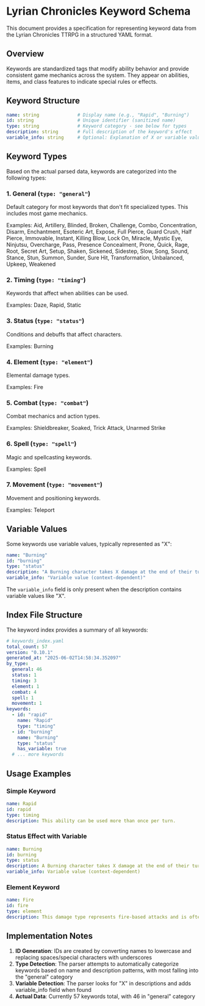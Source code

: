 # Lyrian Chronicles Keyword Schema

This document provides a specification for representing keyword data from the Lyrian Chronicles TTRPG in a structured YAML format.

## Overview

Keywords are standardized tags that modify ability behavior and provide consistent game mechanics across the system. They appear on abilities, items, and class features to indicate special rules or effects.

## Keyword Structure

```yaml
name: string              # Display name (e.g., "Rapid", "Burning")
id: string                # Unique identifier (sanitized name)
type: string              # Keyword category - see below for types
description: string       # Full description of the keyword's effect
variable_info: string     # Optional: Explanation of X or variable values (only if description contains "X")
```

## Keyword Types

Based on the actual parsed data, keywords are categorized into the following types:

### 1. General (`type: "general"`)
Default category for most keywords that don't fit specialized types. This includes most game mechanics.

Examples: Aid, Artillery, Blinded, Broken, Challenge, Combo, Concentration, Disarm, Enchantment, Esoteric Art, Expose, Full Pierce, Guard Crush, Half Pierce, Immovable, Instant, Killing Blow, Lock On, Miracle, Mystic Eye, Ninjutsu, Overcharge, Pass, Presence Concealment, Prone, Quick, Rage, Root, Secret Art, Setup, Shaken, Sickened, Sidestep, Slow, Song, Sound, Stance, Stun, Summon, Sunder, Sure Hit, Transformation, Unbalanced, Upkeep, Weakened

### 2. Timing (`type: "timing"`)
Keywords that affect when abilities can be used.

Examples: Daze, Rapid, Static

### 3. Status (`type: "status"`)
Conditions and debuffs that affect characters.

Examples: Burning

### 4. Element (`type: "element"`)
Elemental damage types.

Examples: Fire

### 5. Combat (`type: "combat"`)
Combat mechanics and action types.

Examples: Shieldbreaker, Soaked, Trick Attack, Unarmed Strike

### 6. Spell (`type: "spell"`)
Magic and spellcasting keywords.

Examples: Spell

### 7. Movement (`type: "movement"`)
Movement and positioning keywords.

Examples: Teleport

## Variable Values

Some keywords use variable values, typically represented as "X":

```yaml
name: "Burning"
id: "burning"
type: "status"
description: "A Burning character takes X damage at the end of their turn. They may spend 1 AP to remove this effect."
variable_info: "Variable value (context-dependent)"
```

The `variable_info` field is only present when the description contains variable values like "X".

## Index File Structure

The keyword index provides a summary of all keywords:

```yaml
# keywords_index.yaml
total_count: 57
version: "0.10.1"
generated_at: "2025-06-02T14:58:34.352097"
by_type:
  general: 46
  status: 1
  timing: 3
  element: 1
  combat: 4
  spell: 1
  movement: 1
keywords:
  - id: "rapid"
    name: "Rapid"
    type: "timing"
  - id: "burning"
    name: "Burning"
    type: "status"
    has_variable: true
  # ... more keywords
```

## Usage Examples

### Simple Keyword
```yaml
name: Rapid
id: rapid
type: timing
description: This ability can be used more than once per turn.
```

### Status Effect with Variable
```yaml
name: Burning
id: burning
type: status
description: A Burning character takes X damage at the end of their turn. They may spend 1 AP to remove this effect.
variable_info: Variable value (context-dependent)
```

### Element Keyword
```yaml
name: Fire
id: fire
type: element
description: This damage type represents fire-based attacks and is often used for burning or heat-based effects.
```

## Implementation Notes

1. **ID Generation**: IDs are created by converting names to lowercase and replacing spaces/special characters with underscores
2. **Type Detection**: The parser attempts to automatically categorize keywords based on name and description patterns, with most falling into the "general" category
3. **Variable Detection**: The parser looks for "X" in descriptions and adds variable_info field when found
4. **Actual Data**: Currently 57 keywords total, with 46 in "general" category